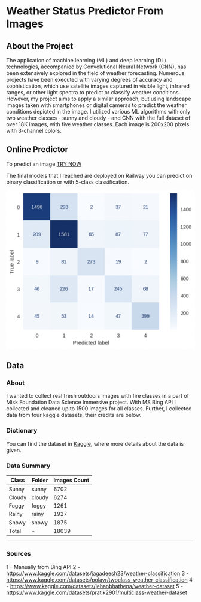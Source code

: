 # Weather Status Predictor From Images

## About the Project

The application of machine learning (ML) and deep learning (DL) technologies, accompanied by Convolutional Neural Network (CNN), 
has been extensively explored in the field of weather forecasting. Numerous projects have been executed with varying degrees of 
accuracy and sophistication, which use satellite images captured in visible light, infrared ranges, or other light spectra to 
predict or classify weather conditions. However, my project aims to apply a similar approach, but using landscape images taken 
with smartphones or digital cameras to predict the weather conditions depicted in the image. I utilized various ML algorithms 
with only two weather classes - sunny and cloudy - and CNN with the full dataset of over 18K images, with five weather classes. 
Each image is 200x200 pixels with 3-channel colors.

## Online Predictor

To predict an image [TRY NOW](https://web-production-df4e.up.railway.app/)


The final models that I reached are deployed on Railway
you can predict on binary classification or with 5-class classification.

![CNN Confusion Matrix](pages/CNN_confusion_matrix.png)

## Data

### About

I wanted to collect real fresh outdoors images with fire classes in a part of Misk Foundation Data Science Immersive project. With MS Bing API I collected and cleaned up to 1500 images for all classes. Further, I collected data from four kaggle datasets, their credits are below.

### Dictionary

You can find the dataset in [Kaggle](https://www.kaggle.com/datasets/ammaralfaifi/5class-weather-status-image-classification), where more details about the data is given.

### Data Summary

| Class   |   Folder  |   Images Count  |
---       | ---       | ---             |
| Sunny   | sunny     | 6702             |
| Cloudy  | cloudy    | 6274             |
| Foggy   | foggy     | 1261             |
| Rainy   | rainy     | 1927             |
| Snowy   | snowy     | 1875             |
| Total   | -         | 18039            |
---

### Sources

1 - Manually from Bing API
2 - https://www.kaggle.com/datasets/jagadeesh23/weather-classification
3 - https://www.kaggle.com/datasets/polavr/twoclass-weather-classification
4 - https://www.kaggle.com/datasets/jehanbhathena/weather-dataset
5 - https://www.kaggle.com/datasets/pratik2901/multiclass-weather-dataset
